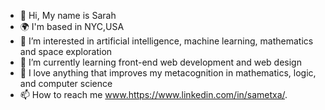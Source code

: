 - 👋 Hi, My name is Sarah
- 🌍 I'm based in NYC,USA
- 👀 I’m interested in artificial intelligence, machine learning, mathematics and space exploration
- 🌱 I’m currently learning front-end web development and web design
- 💞️ I love anything that improves my metacognition in mathematics, logic, and computer science 
- 📫 How to reach me www.https://www.linkedin.com/in/sametxa/.

<!---
praxisvalis-exec/praxisvalis-exec is a ✨ special ✨ repository because its `README.md` (this file) appears on your GitHub profile.
You can click the Preview link to take a look at your changes.
--->
